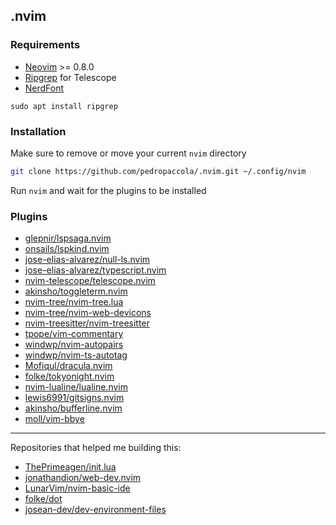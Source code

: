 ## .nvim

### Requirements

- [Neovim](https://github.com/neovim/neovim) >= 0.8.0
- [Ripgrep](https://github.com/BurntSushi/ripgrep) for Telescope
- [NerdFont](https://www.nerdfonts.com/)

```
sudo apt install ripgrep
```

### Installation

Make sure to remove or move your current `nvim` directory

```sh
git clone https://github.com/pedropaccola/.nvim.git ~/.config/nvim
```

Run `nvim` and wait for the plugins to be installed

### Plugins

- [glepnir/lspsaga.nvim](https://github.com/glepnir/lspsaga.nvim)
- [onsails/lspkind.nvim](https://github.com/onsails/lspkind.nvim)
- [jose-elias-alvarez/null-ls.nvim](https://github.com/jose-elias-alvarez/null-ls.nvim)
- [jose-elias-alvarez/typescript.nvim](https://github.com/jose-elias-alvarez/typescript.nvim)
- [nvim-telescope/telescope.nvim](https://github.com/nvim-telescope/telescope.nvim)
- [akinsho/toggleterm.nvim](https://github.com/akinsho/toggleterm.nvim)
- [nvim-tree/nvim-tree.lua](https://github.com/nvim-tree/nvim-tree.lua)
- [nvim-tree/nvim-web-devicons](https://github.com/nvim-tree/nvim-web-devicons)
- [nvim-treesitter/nvim-treesitter](https://github.com/nvim-treesitter/nvim-treesitter)
- [tpope/vim-commentary](https://github.com/tpope/vim-commentary)
- [windwp/nvim-autopairs](https://github.com/windwp/nvim-autopairs)
- [windwp/nvim-ts-autotag](https://github.com/windwp/nvim-ts-autotag)
- [Mofiqul/dracula.nvim](https://github.com/Mofiqul/dracula.nvim)
- [folke/tokyonight.nvim](https://github.com/folke/tokyonight.nvim)
- [nvim-lualine/lualine.nvim](https://github.com/nvim-lualine/lualine.nvim)
- [lewis6991/gitsigns.nvim](https://github.com/lewis6991/gitsigns.nvim)
- [akinsho/bufferline.nvim](https://github.com/akinsho/bufferline.nvim)
- [moll/vim-bbye](https://github.com/moll/vim-bbye)

---

Repositories that helped me building this:

- [ThePrimeagen/init.lua](https://github.com/ThePrimeagen/init.lua)
- [jonathandion/web-dev.nvim](https://github.com/jonathandion/web-dev.nvim)
- [LunarVim/nvim-basic-ide](https://github.com/LunarVim/nvim-basic-ide)
- [folke/dot](https://github.com/folke/dot/tree/master/config/nvim)
- [josean-dev/dev-environment-files](https://github.com/josean-dev/dev-environment-files/tree/main/.config/nvim)
